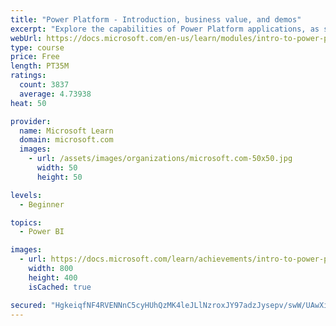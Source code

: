 ```yaml
---
title: "Power Platform - Introduction, business value, and demos"
excerpt: "Explore the capabilities of Power Platform applications, as seen in demonstrations and customer case studies."
webUrl: https://docs.microsoft.com/en-us/learn/modules/intro-to-power-platform-mba/
type: course
price: Free
length: PT35M
ratings:
  count: 3837
  average: 4.73938
heat: 50

provider:
  name: Microsoft Learn
  domain: microsoft.com
  images:
    - url: /assets/images/organizations/microsoft.com-50x50.jpg
      width: 50
      height: 50

levels:
  - Beginner

topics:
  - Power BI

images:
  - url: https://docs.microsoft.com/learn/achievements/intro-to-power-platform-social.png
    width: 800
    height: 400
    isCached: true

secured: "HgkeiqfNF4RVENNnC5cyHUhQzMK4leJLlNzroxJY97adzJysepv/swW/UAwXigD5/TYk2PxgHZlLI/x84mL/qAiRv7lFAARX2omfgG6zz/flUJQFao/nXBUPMYlO+Ftx7Q/DlOp6B0nnJNSw0a5RmrBZvX+JA8U/eCoxEueR3ICeibNqM1y6CnmE14P/Nn752T3YD4cLLITQkp/T7cGn29mqjyOtuhQGHs5TQhy9V3Sr9AWy/efuJb8w0tQ0C/obscePbldLHJXz0iVk301ZxCzK45ewOI3FDQs60fKUlhWFpX6a8sQHb7GuksDR/e2dCOqYyxV6BMtGyZDwKuwnWA4rkAZ5cKCqWpJ3Jgrq4lxJny5ZApv1oEaPLauaYOfUX8IphneBqnamwiHxzxaT1iCQeJ3LSUvoaQxKJHhsqkk=;VlOSk5kuniWHMyEHMuHWbg=="
---
```


